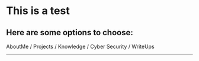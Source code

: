 # This is a test

## Here are some options to choose: 

AboutMe / Projects / Knowledge / Cyber Security / WriteUps

----------------

